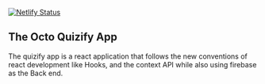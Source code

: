 [![Netlify Status](https://api.netlify.com/api/v1/badges/85138b4d-2592-4050-ae42-1578591eab24/deploy-status)](https://app.netlify.com/sites/octo-quizify/deploys)

## The Octo Quizify App

The quizify app is a react application that follows the new conventions of react development like Hooks, and the context API
while also using firebase as the Back end.

